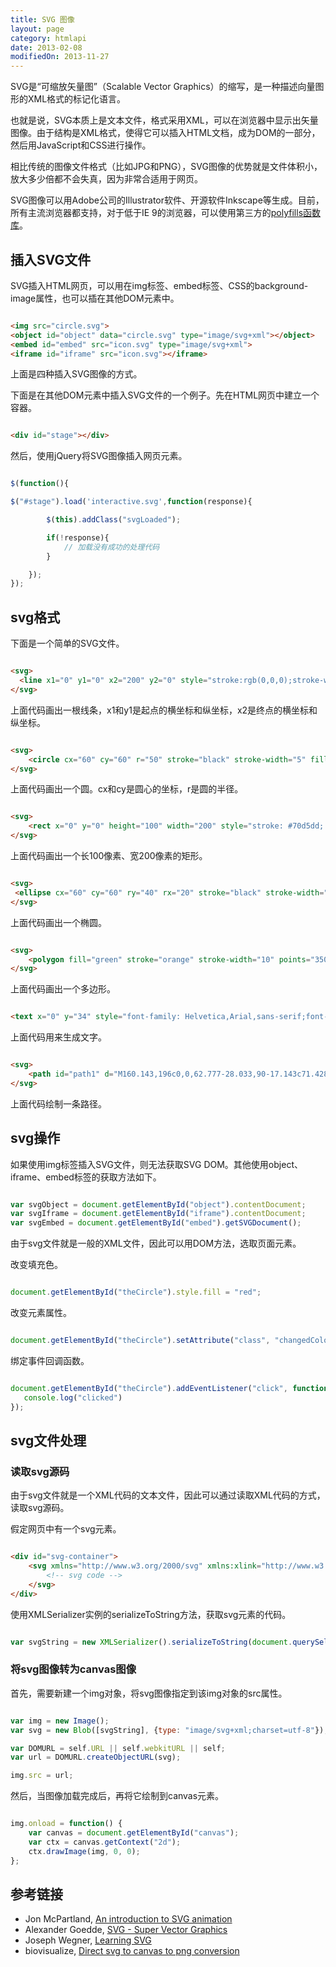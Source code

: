 ```yaml
---
title: SVG 图像
layout: page
category: htmlapi
date: 2013-02-08
modifiedOn: 2013-11-27
---
```


SVG是“可缩放矢量图”（Scalable Vector Graphics）的缩写，是一种描述向量图形的XML格式的标记化语言。

也就是说，SVG本质上是文本文件，格式采用XML，可以在浏览器中显示出矢量图像。由于结构是XML格式，使得它可以插入HTML文档，成为DOM的一部分，然后用JavaScript和CSS进行操作。

相比传统的图像文件格式（比如JPG和PNG），SVG图像的优势就是文件体积小，放大多少倍都不会失真，因为非常合适用于网页。

SVG图像可以用Adobe公司的Illustrator软件、开源软件Inkscape等生成。目前，所有主流浏览器都支持，对于低于IE 9的浏览器，可以使用第三方的[polyfills函数库](https://github.com/Modernizr/Modernizr/wiki/HTML5-Cross-browser-Polyfills#svg)。

## 插入SVG文件

SVG插入HTML网页，可以用在img标签、embed标签、CSS的background-image属性，也可以插在其他DOM元素中。

```html

<img src="circle.svg">
<object id="object" data="circle.svg" type="image/svg+xml"></object>
<embed id="embed" src="icon.svg" type="image/svg+xml">
<iframe id="iframe" src="icon.svg"></iframe>

```

上面是四种插入SVG图像的方式。

下面是在其他DOM元素中插入SVG文件的一个例子。先在HTML网页中建立一个容器。

```html

<div id="stage"></div>

```

然后，使用jQuery将SVG图像插入网页元素。

```javascript

$(function(){

$("#stage").load('interactive.svg',function(response){

        $(this).addClass("svgLoaded");

        if(!response){
            // 加载没有成功的处理代码
        }

    });
});

```

## svg格式

下面是一个简单的SVG文件。

```html

<svg>
  <line x1="0" y1="0" x2="200" y2="0" style="stroke:rgb(0,0,0);stroke-width:1"/></line>
</svg>

```

上面代码画出一根线条，x1和y1是起点的横坐标和纵坐标，x2是终点的横坐标和纵坐标。


```html

<svg>
	<circle cx="60" cy="60" r="50" stroke="black" stroke-width="5" fill="silver"/>
</svg>

```

上面代码画出一个圆。cx和cy是圆心的坐标，r是圆的半径。

```html

<svg>
    <rect x="0" y="0" height="100" width="200" style="stroke: #70d5dd; fill: #dd524b" />
</svg>

```

上面代码画出一个长100像素、宽200像素的矩形。

```html

<svg>
 <ellipse cx="60" cy="60" ry="40" rx="20" stroke="black" stroke-width="5" fill="silver"/></ellipse>
</svg>

```

上面代码画出一个椭圆。

```html

<svg>
	<polygon fill="green" stroke="orange" stroke-width="10" points="350, 75  379,161 469,161 397,215 423,301 350,250 277,301 303,215 231,161 321,161"/><polygon>
</svg>

```

上面代码画出一个多边形。

```html

<text x="0" y="34" style="font-family: Helvetica,Arial,sans-serif;font-weight:bold;font-size:34; fill :#000; ">webdesigntuts+</text>

```

上面代码用来生成文字。

```html

<svg>
	<path id="path1" d="M160.143,196c0,0,62.777-28.033,90-17.143c71.428,28.572,73.952-25.987,84.286-21.428" style="fill:none;stroke:2;"></path>
</svg>

```

上面代码绘制一条路径。

## svg操作

如果使用img标签插入SVG文件，则无法获取SVG DOM。其他使用object、iframe、embed标签的获取方法如下。

```javascript

var svgObject = document.getElementById("object").contentDocument;
var svgIframe = document.getElementById("iframe").contentDocument;
var svgEmbed = document.getElementById("embed").getSVGDocument();

```

由于svg文件就是一般的XML文件，因此可以用DOM方法，选取页面元素。

改变填充色。

```javascript

document.getElementById("theCircle").style.fill = "red";

```

改变元素属性。

```javascript

document.getElementById("theCircle").setAttribute("class", "changedColors");

```

绑定事件回调函数。

```javascript

document.getElementById("theCircle").addEventListener("click", function() {
   console.log("clicked")
});

```

## svg文件处理

### 读取svg源码

由于svg文件就是一个XML代码的文本文件，因此可以通过读取XML代码的方式，读取svg源码。

假定网页中有一个svg元素。

```html

<div id="svg-container">
	<svg xmlns="http://www.w3.org/2000/svg" xmlns:xlink="http://www.w3.org/1999/xlink" xml:space="preserve" width="500" height="440">
		<!-- svg code -->
	</svg>
</div>

```

使用XMLSerializer实例的serializeToString方法，获取svg元素的代码。

```javascript

var svgString = new XMLSerializer().serializeToString(document.querySelector('svg'));

```

### 将svg图像转为canvas图像

首先，需要新建一个img对象，将svg图像指定到该img对象的src属性。

```javascript

var img = new Image();
var svg = new Blob([svgString], {type: "image/svg+xml;charset=utf-8"});

var DOMURL = self.URL || self.webkitURL || self;
var url = DOMURL.createObjectURL(svg);

img.src = url;

```

然后，当图像加载完成后，再将它绘制到canvas元素。

```javascript

img.onload = function() {
	var canvas = document.getElementById("canvas");
	var ctx = canvas.getContext("2d");
    ctx.drawImage(img, 0, 0);
};

```

## 参考链接

- Jon McPartland, [An introduction to SVG animation](http://bigbitecreative.com/introduction-svg-animation/)
- Alexander Goedde, [SVG - Super Vector Graphics](http://tavendo.com/blog/post/super-vector-graphics/)
- Joseph Wegner, [Learning SVG](http://flippinawesome.org/2014/02/03/learning-svg/)
- biovisualize, [Direct svg to canvas to png conversion](http://bl.ocks.org/biovisualize/8187844)
